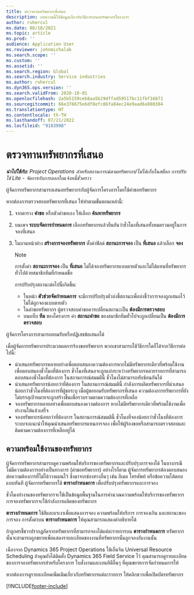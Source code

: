 ```yaml
---
title: ตรวจทานทรัพยากรที่เสนอ
description: บทความนี้ให้ข้อมูลเกี่ยวกับวิธีการเสนอทรัพยากรโครงการ
author: ruhercul
ms.date: 08/18/2021
ms.topic: article
ms.prod: ''
audience: Application User
ms.reviewer: johnmichalak
ms.search.scope: ''
ms.custom: ''
ms.assetid: ''
ms.search.region: Global
ms.search.industry: Service industries
ms.author: ruhercul
ms.dyn365.ops.version: ''
ms.search.validFrom: 2020-10-01
ms.openlocfilehash: 2a5b5159ceb8aa5b29dffad59517bc11fbf16871
ms.sourcegitcommit: 66e376675e6df8efc86fa84ec24e9aad6a980304
ms.translationtype: HT
ms.contentlocale: th-TH
ms.lasthandoff: 07/21/2022
ms.locfileid: "9183998"
---
```

# <a name="review-proposed-resources"></a>ตรวจทานทรัพยากรที่เสนอ

_**นำไปใช้กับ:** Project Operations สำหรับสถานการณ์ตามทรัพยากร/ไม่ได้เก็บในสต็อก การปรับใช้ Lite - จัดการกับการออกใบแจ้งหนี้ชั่วคราว_

ผู้จัดการทรัพยากรสามารถเสนอทรัพยากรกับผู้จัดการโครงการโดยใช้คำขอทรัพยากร

หากต้องการตรวจสอบทรัพยากรที่เสนอ ให้ทำตามขั้นตอนเหล่านี้:

1. จากตาราง **คำขอ** หรือตัวคำขอเอง ให้เลือก **ค้นหาทรัพยากร**
2. บนเพจ **ระบบจัดการกำหนดการ** เลือกทรัพยากรแล้วยืนยันว่าชั่วโมงที่เสนอทั้งหมดรวมอยู่ในการจองที่เสนอ
3. ในบานหน้าต่าง **สร้างการจองทรัพยากร** ตั้งค่าฟิลด์ **สถานะการจอง** เป็น **ที่เสนอ** แล้วเลือก **จอง**

    > [!NOTE]
    > การตั้งค่า **สถานะการจอง** เป็น **ที่เสนอ** ไม่ได้จองทรัพยากรแบบตายตัวและไม่ได้แทนที่ทรัพยากรทั่วไปด้วยสมาชิกทีมที่กำหนดชื่อ

    การปรับปรุงสถานะต่อไปนี้เกิดขึ้น:

    - ในหน้า **ตัวช่วยจัดกำหนดการ** จะมีการปรับปรุงตัวบ่งชี้สถานะเพื่อบ่งชี้ว่าการจองถูกเสนอไว้ ไม่ได้ถูกจองแบบตายตัว
    - ในคำขอทรัพยากร ผู้ตรวจสอบคำขอควรเปลี่ยนสถานะเป็น **ต้องมีการตรวจสอบ**
    - บนแท็บ **ทีม** ของโครงการ ค่า **สถานะคำขอ** ของสมาชิกทีมทั่วไปจะถูกเปลี่ยนเป็น **ต้องมีการตรวจสอบ**

ผู้จัดการโครงการสามารถยอมรับหรือปฏิเสธข้อเสนอได้

เมื่อผู้จัดการทรัพยากรประมวลผลการร้องขอทรัพยากร พวกเขาสามารถใช้วิธีการใดก็ได้จากวิธีการต่อไปนี้:

- นำเสนอทรัพยากรหลายอย่างเพื่อตอบสนองความต้องการหากไม่มีทรัพยากรเดียวที่พร้อมใช้งานเพื่อตอบสนองชั่วโมงที่ต้องการ ชั่วโมงที่เสนอจะถูกแบ่งระหว่างทรัพยากรหลายรายการที่สามารถตอบสนองชั่วโมงที่ต้องการ ในสถานการณ์สมมตินี้ ชั่วโมงไม่สามารถทับซ้อนกันได้
- นำเสนอทรัพยากรน้อยกว่าที่ต้องการ ในสถานการณ์สมมตินี้ กำลังการผลิตทรัพยากรที่นำเสนอน้อยกว่าชั่วโมงที่ต้องการที่ผู้ขอระบุ เมื่อผู้ขอยอมรับทรัพยากรที่เสนอ ความต้องการทรัพยากรที่ยังไม่บรรลุเป้าหมายจะถูกสร้างขึ้นเพื่อรวบรวมตามความต้องการที่เหลือ
- จองทรัพยากรหลายอย่างเพื่อตอบสนองความต้องการ หากไม่มีทรัพยากรเดียวที่พร้อมใช้งานเพื่อทำงานให้แล้วเสร็จ
- จองทรัพยากรน้อยกว่าที่ต้องการ ในสถานการณ์สมมตินี้ ชั่วโมงที่จองน้อยกว่าชั่วโมงที่ต้องการ ระบบจะแนะนำให้คุณนำเสนอทรัพยากรแทนการจอง เพื่อให้ผู้ร้องขอหรือสามารถตรวจสอบและติดตามความต้องการที่เหลืออยู่ได้

## <a name="resource-availability"></a>ความพร้อมใช้งานของทรัพยากร

ผู้จัดการทรัพยากรสามารถดูความพร้อมให้บริการของทรัพยากรและปรับปรุงการจองได้ ในบางกรณี ไม่มีความต้องการอย่างเป็นทางการ (คำขอทรัพยากร) อย่างไรก็ตาม ผู้จัดการทรัพยากรต้องตอบสนองต่อความต้องการที่ไม่ได้วางแผนไว้ ซึ่งมาจากช่องทางอื่นๆ เช่น อีเมล โทรศัพท์ หรือข้อความโต้ตอบแบบทันที ผู้จัดการทรัพยากรใช้ **ตารางกำหนดการ** เพื่อปรับปรุงทรัพยากรและการจอง

ชั่วโมงทำงานของทรัพยากรจะใช้เป็นข้อมูลพื้นฐานในการคำนวณความพร้อมให้บริการของทรัพยากร การจองทรัพยากรจะใช้กำลังการผลิตของทรัพยากร

**ตารางกำหนดการ** ใช้สีและแรเงาเพื่อแสดงการจอง ความพร้อมให้บริการ การจองเกิน และสถานะของการจอง การตั้งค่าบน **ตารางกำหนดการ** ให้คุณสามารถแสดงคำอธิบายได้

ถ้าลูกศรชี้ขวาปรากฏถัดจากทรัพยากรที่สามารถจองได้แต่ละรายการบน **ตารางกำหนดการ** ทรัพยากรนั้นจะสามารถถูกขยายเพื่อแสดงรายละเอียดของงานที่ทรัพยากรนั้นถูกจองกับงานนั้น

เนืองจาก Dynamics 365 Project Operations ใช้เอ็นจิน Universal Resource Scheduling ถ้าคุณยังได้ติดตั้ง Dynamics 365 Field Service ไว้ คุณสามารถดูรายละเอียดของการจองทรัพยากรสำหรับโครงการ ใบสั่งงานและเอนทิตีอื่นๆ ที่คุณขยายการจัดกำหนดการให้

หากต้องการดูรายละเอียดเพิ่มเติมเกี่ยวกับทรัพยากรแต่ละรายการ ให้คลิกขวาเพื่อเปิดบัตรทรัพยากร



[!INCLUDE[footer-include](../includes/footer-banner.md)]
